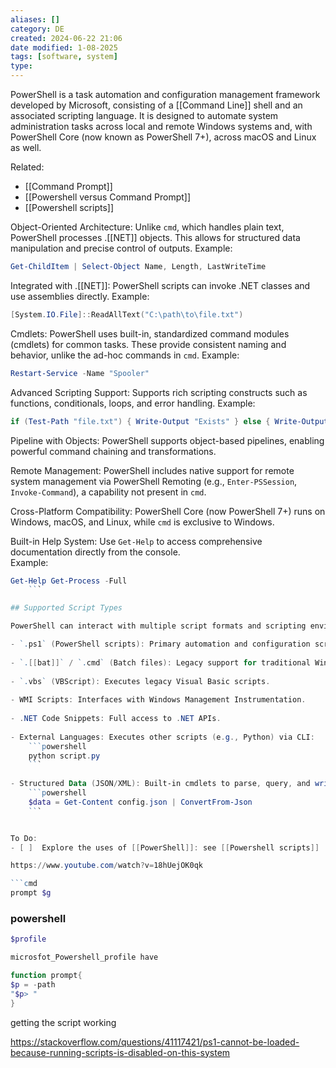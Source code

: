 ```yaml
---
aliases: []
category: DE
created: 2024-06-22 21:06
date modified: 1-08-2025
tags: [software, system]
type:
---
```

PowerShell is a task automation and configuration management framework developed by Microsoft, consisting of a [[Command Line]] shell and an associated scripting language. It is designed to automate system administration tasks across local and remote Windows systems and, with PowerShell Core (now known as PowerShell 7+), across macOS and Linux as well.

Related:
- [[Command Prompt]]
- [[Powershell versus Command Prompt]]
- [[Powershell scripts]]


Object-Oriented Architecture: Unlike `cmd`, which handles plain text, PowerShell processes .[[NET]] objects. This allows for structured data manipulation and precise control of outputs. Example:
    
```powershell
Get-ChildItem | Select-Object Name, Length, LastWriteTime
```
    
Integrated with .[[NET]]: PowerShell scripts can invoke .NET classes and use assemblies directly. Example:
    
```powershell
[System.IO.File]::ReadAllText("C:\path\to\file.txt")
```

Cmdlets: PowerShell uses built-in, standardized command modules (cmdlets) for common tasks. These provide consistent naming and behavior, unlike the ad-hoc commands in `cmd`. Example:

```powershell
Restart-Service -Name "Spooler"
```

Advanced Scripting Support: Supports rich scripting constructs such as functions, conditionals, loops, and error handling. Example:

```powershell
if (Test-Path "file.txt") { Write-Output "Exists" } else { Write-Output "Missing" }
```

Pipeline with Objects: PowerShell supports object-based pipelines, enabling powerful command chaining and transformations.

Remote Management: PowerShell includes native support for remote system management via PowerShell Remoting (e.g., `Enter-PSSession`, `Invoke-Command`), a capability not present in `cmd`.

Cross-Platform Compatibility: PowerShell Core (now PowerShell 7+) runs on Windows, macOS, and Linux, while `cmd` is exclusive to Windows.

Built-in Help System: Use `Get-Help` to access comprehensive documentation directly from the console.  
Example:

```powershell
Get-Help Get-Process -Full
    ```

## Supported Script Types

PowerShell can interact with multiple script formats and scripting environments:

- `.ps1` (PowerShell scripts): Primary automation and configuration scripts.
    
- `.[[bat]]` / `.cmd` (Batch files): Legacy support for traditional Windows scripting.
    
- `.vbs` (VBScript): Executes legacy Visual Basic scripts.
    
- WMI Scripts: Interfaces with Windows Management Instrumentation.
    
- .NET Code Snippets: Full access to .NET APIs.
    
- External Languages: Executes other scripts (e.g., Python) via CLI:
    ```powershell
    python script.py
    ```
    
- Structured Data (JSON/XML): Built-in cmdlets to parse, query, and write structured data:
    ```powershell
    $data = Get-Content config.json | ConvertFrom-Json
    ```


To Do:
- [ ]  Explore the uses of [[PowerShell]]: see [[Powershell scripts]]

https://www.youtube.com/watch?v=18hUejOK0qk

```cmd
prompt $g
```

### powershell
```powershell
$profile

microsfot_Powershell_profile have

function prompt{
$p = -path
"$p> "
}
```

getting the script working 

https://stackoverflow.com/questions/41117421/ps1-cannot-be-loaded-because-running-scripts-is-disabled-on-this-system

